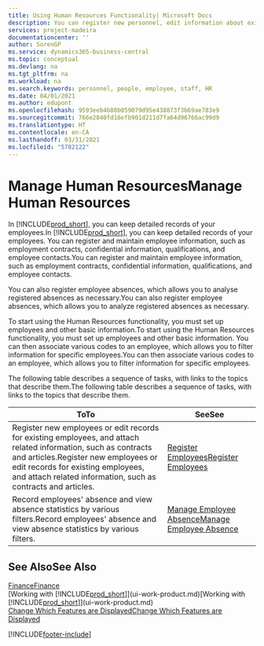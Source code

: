 ```yaml
---
title: Using Human Resources Functionality| Microsoft Docs
description: You can register new personnel, edit information about existing staff, and record and analyse absence.
services: project-madeira
documentationcenter: ''
author: SorenGP
ms.service: dynamics365-business-central
ms.topic: conceptual
ms.devlang: na
ms.tgt_pltfrm: na
ms.workload: na
ms.search.keywords: personnel, people, employee, staff, HR
ms.date: 04/01/2021
ms.author: edupont
ms.openlocfilehash: 9593eeb4b88b059079d95e438873f3b69ae783e9
ms.sourcegitcommit: 766e2840fd16efb901d211d7fa64d96766ac99d9
ms.translationtype: HT
ms.contentlocale: en-CA
ms.lasthandoff: 03/31/2021
ms.locfileid: "5782122"
---
```

# <a name="manage-human-resources"></a><span data-ttu-id="49f04-103">Manage Human Resources</span><span class="sxs-lookup"><span data-stu-id="49f04-103">Manage Human Resources</span></span>
<span data-ttu-id="49f04-104">In [!INCLUDE[prod_short](includes/prod_short.md)], you can keep detailed records of your employees.</span><span class="sxs-lookup"><span data-stu-id="49f04-104">In [!INCLUDE[prod_short](includes/prod_short.md)], you can keep detailed records of your employees.</span></span> <span data-ttu-id="49f04-105">You can register and maintain employee information, such as employment contracts, confidential information, qualifications, and employee contacts.</span><span class="sxs-lookup"><span data-stu-id="49f04-105">You can register and maintain employee information, such as employment contracts, confidential information, qualifications, and employee contacts.</span></span>

<span data-ttu-id="49f04-106">You can also register employee absences, which allows you to analyse registered absences as necessary.</span><span class="sxs-lookup"><span data-stu-id="49f04-106">You can also register employee absences, which allows you to analyze registered absences as necessary.</span></span>

<span data-ttu-id="49f04-107">To start using the Human Resources functionality, you must set up employees and other basic information.</span><span class="sxs-lookup"><span data-stu-id="49f04-107">To start using the Human Resources functionality, you must set up employees and other basic information.</span></span> <span data-ttu-id="49f04-108">You can then associate various codes to an employee, which allows you to filter information for specific employees.</span><span class="sxs-lookup"><span data-stu-id="49f04-108">You can then associate various codes to an employee, which allows you to filter information for specific employees.</span></span>

<span data-ttu-id="49f04-109">The following table describes a sequence of tasks, with links to the topics that describe them.</span><span class="sxs-lookup"><span data-stu-id="49f04-109">The following table describes a sequence of tasks, with links to the topics that describe them.</span></span>

| <span data-ttu-id="49f04-110">To</span><span class="sxs-lookup"><span data-stu-id="49f04-110">To</span></span> | <span data-ttu-id="49f04-111">See</span><span class="sxs-lookup"><span data-stu-id="49f04-111">See</span></span> |
| --- | --- |
| <span data-ttu-id="49f04-112">Register new employees or edit records for existing employees, and attach related information, such as contracts and articles.</span><span class="sxs-lookup"><span data-stu-id="49f04-112">Register new employees or edit records for existing employees, and attach related information, such as contracts and articles.</span></span> |[<span data-ttu-id="49f04-113">Register Employees</span><span class="sxs-lookup"><span data-stu-id="49f04-113">Register Employees</span></span>](hr-how-register-employees.md) |
| <span data-ttu-id="49f04-114">Record employees' absence and view absence statistics by various filters.</span><span class="sxs-lookup"><span data-stu-id="49f04-114">Record employees' absence and view absence statistics by various filters.</span></span> |[<span data-ttu-id="49f04-115">Manage Employee Absence</span><span class="sxs-lookup"><span data-stu-id="49f04-115">Manage Employee Absence</span></span>](hr-how-manage-absence.md) |

## <a name="see-also"></a><span data-ttu-id="49f04-116">See Also</span><span class="sxs-lookup"><span data-stu-id="49f04-116">See Also</span></span>
[<span data-ttu-id="49f04-117">Finance</span><span class="sxs-lookup"><span data-stu-id="49f04-117">Finance</span></span>](finance.md)  
<span data-ttu-id="49f04-118">[Working with [!INCLUDE[prod_short](includes/prod_short.md)]](ui-work-product.md)</span><span class="sxs-lookup"><span data-stu-id="49f04-118">[Working with [!INCLUDE[prod_short](includes/prod_short.md)]](ui-work-product.md)</span></span>  
[<span data-ttu-id="49f04-119">Change Which Features are Displayed</span><span class="sxs-lookup"><span data-stu-id="49f04-119">Change Which Features are Displayed</span></span>](ui-experiences.md)        


[!INCLUDE[footer-include](includes/footer-banner.md)]